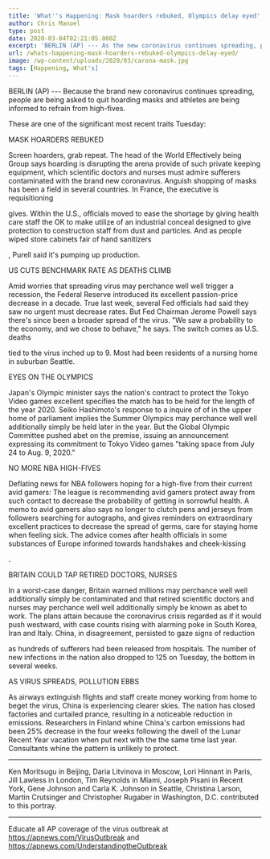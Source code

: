 ```yaml
---
title: 'What''s Happening: Mask hoarders rebuked, Olympics delay eyed'
author: Chris Manoel
type: post
date: 2020-03-04T02:21:05.000Z
excerpt: 'BERLIN (AP) --- As the new coronavirus continues spreading, people are being asked to stop hoarding masks and athletes are being advised to refrain from high-fives. These are some of the latest developments Tuesday:MASK HOARDERS REBUKEDMask hoarders, take note. The head of the World Health Organization says hoarding is disrupting the global supply of such&hellip;'
url: /whats-happening-mask-hoarders-rebuked-olympics-delay-eyed/
image: /wp-content/uploads/2020/03/carona-mask.jpg
tags: [Happening, What's]
---
```


BERLIN (AP) --- Because the brand new coronavirus continues spreading, people are being asked to quit hoarding masks and athletes are being informed to refrain from high-fives.

These are one of the significant most recent traits Tuesday:

MASK HOARDERS REBUKED

Screen hoarders, grab repeat. The head of the World Effectively being Group says hoarding is disrupting the arena provide of such private keeping equipment, which scientific doctors and nurses must admire sufferers contaminated with the brand new coronavirus. Anguish shopping of masks has been a field in several countries. In France, the executive is requisitioning

 gives. Within the U.S., officials moved to ease the shortage by giving health care staff the OK to make utilize of an industrial conceal designed to give protection to construction staff from dust and particles. And as people wiped store cabinets fair of hand sanitizers

, Purell said it's pumping up production.

US CUTS BENCHMARK RATE AS DEATHS CLIMB

Amid worries that spreading virus may perchance well well trigger a recession, the Federal Reserve introduced its excellent passion-price decrease in a decade. True last week, several Fed officials had said they saw no urgent must decrease rates. But Fed Chairman Jerome Powell says there's since been a broader spread of the virus. "We saw a probability to the economy, and we chose to behave," he says. The switch comes as U.S. deaths

 tied to the virus inched up to 9. Most had been residents of a nursing home in suburban Seattle.

EYES ON THE OLYMPICS

Japan's Olympic minister says the nation's contract to protect the Tokyo Video games excellent specifies the match has to be held for the length of the year 2020. Seiko Hashimoto's response to a inquire of of in the upper home of parliament implies the Summer Olympics may perchance well well additionally simply be held later in the year. But the Global Olympic Committee pushed abet on the premise, issuing an announcement expressing its commitment to Tokyo Video games "taking space from July 24 to Aug. 9, 2020."

NO MORE NBA HIGH-FIVES

Deflating news for NBA followers hoping for a high-five from their current avid gamers: The league is recommending avid gamers protect away from  such contact to decrease the probability of getting in sorrowful health. A memo to avid gamers also says no longer to clutch pens and jerseys from followers searching for autographs, and gives reminders on extraordinary excellent practices to decrease the spread of germs, care for staying home when feeling sick. The advice comes after health officials in some substances of Europe informed towards handshakes and cheek-kissing

.

BRITAIN COULD TAP RETIRED DOCTORS, NURSES

In a worst-case danger, Britain warned millions may perchance well well additionally simply be contaminated and that retired scientific doctors and nurses may perchance well well additionally simply be known as abet to work. The plans attain because the coronavirus crisis regarded as if it would push westward, with case counts rising with alarming poke in South Korea, Iran and Italy. China, in disagreement, persisted to gaze signs of reduction

 as hundreds of sufferers had been released from hospitals. The number of new infections in the nation also dropped to 125 on Tuesday, the bottom in several weeks.

AS VIRUS SPREADS, POLLUTION EBBS

As airways extinguish flights and staff create money working from home to beget the virus, China is experiencing clearer skies. The nation has closed factories and curtailed prance, resulting in a noticeable reduction in emissions. Researchers in Finland whine China's carbon emissions had been 25% decrease in the four weeks following the dwell of the Lunar Recent Year vacation when put next with the the same time last year. Consultants whine the pattern is unlikely to protect.

* * *

Ken Moritsugu in Beijing, Daria Litvinova in Moscow, Lori Hinnant in Paris, Jill Lawless in London, Tim Reynolds in Miami, Joseph Pisani in Recent York, Gene Johnson and Carla K. Johnson in Seattle, Christina Larson, Martin Crutsinger and Christopher Rugaber in Washington, D.C. contributed to this portray.

* * *

Educate all AP coverage of the virus outbreak at <https://apnews.com/VirusOutbreak>  and <https://apnews.com/UnderstandingtheOutbreak>
